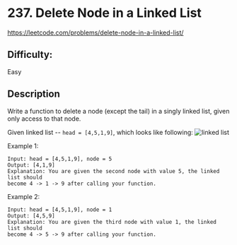 # 237. Delete Node in a Linked List

https://leetcode.com/problems/delete-node-in-a-linked-list/

## Difficulty:

Easy

## Description

Write a function to delete a node (except the tail) in a singly linked list, 
given only access to that node.

Given linked list -- `head = [4,5,1,9]`, which looks like following:
![linked list](https://assets.leetcode.com/uploads/2018/12/28/237_example.png)

Example 1:
```
Input: head = [4,5,1,9], node = 5
Output: [4,1,9]
Explanation: You are given the second node with value 5, the linked list should 
become 4 -> 1 -> 9 after calling your function.
```

Example 2:
```
Input: head = [4,5,1,9], node = 1
Output: [4,5,9]
Explanation: You are given the third node with value 1, the linked list should 
become 4 -> 5 -> 9 after calling your function.
```
